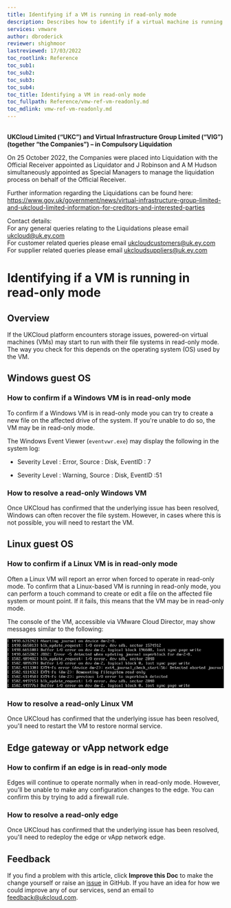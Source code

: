 ```yaml
---
title: Identifying if a VM is running in read-only mode
description: Describes how to identify if a virtual machine is running in read-only mode
services: vmware
author: dbroderick
reviewer: shighmoor
lastreviewed: 17/03/2022
toc_rootlink: Reference
toc_sub1: 
toc_sub2:
toc_sub3:
toc_sub4:
toc_title: Identifying a VM in read-only mode
toc_fullpath: Reference/vmw-ref-vm-readonly.md
toc_mdlink: vmw-ref-vm-readonly.md
---
```


<br>**UKCloud Limited (“UKC”) and Virtual Infrastructure Group Limited (“VIG”) (together “the Companies”) – in Compulsory Liquidation**

On 25 October 2022, the Companies were placed into Liquidation with the Official Receiver appointed as Liquidator and J Robinson and A M Hudson simultaneously appointed as Special Managers to manage the liquidation process on behalf of the Official Receiver.

Further information regarding the Liquidations can be found here: <https://www.gov.uk/government/news/virtual-infrastructure-group-limited-and-ukcloud-limited-information-for-creditors-and-interested-parties>

Contact details:<br>
For any general queries relating to the Liquidations please email <ukcloud@uk.ey.com><br>
For customer related queries please email <ukcloudcustomers@uk.ey.com><br>
For supplier related queries please email <ukcloudsuppliers@uk.ey.com>

# Identifying if a VM is running in read-only mode

## Overview

If the UKCloud platform encounters storage issues, powered-on virtual machines (VMs) may start to run with their file systems in read-only mode. The way you check for this depends on the operating system (OS) used by the VM.

## Windows guest OS

### How to confirm if a Windows VM is in read-only mode

To confirm if a Windows VM is in read-only mode you can try to create a new file on the affected drive of the system. If you're unable to do so, the VM may be in read-only mode.

The Windows Event Viewer (`eventvwr.exe`) may display the following in the system log:

- Severity Level : Error, Source : Disk, EventID : 7

- Severity Level : Warning, Source : Disk, EventID :51

### How to resolve a read-only Windows VM

Once UKCloud has confirmed that the underlying issue has been resolved, Windows can often recover the file system. However, in cases where this is not possible, you will need to restart the VM.

## Linux guest OS

### How to confirm if a Linux VM is in read-only mode

Often a Linux VM will report an error when forced to operate in read-only mode. To confirm that a Linux-based VM is running in read-only mode, you can perform a touch command to create or edit a file on the affected file system or mount point. If it fails, this means that the VM may be in read-only mode.

The console of the VM, accessible via VMware Cloud Director, may show messages similar to the following:

![Example VM console messages for a read-only Linux VM](images/vmw-read-only-linux-vm.png)

### How to resolve a read-only Linux VM

Once UKCloud has confirmed that the underlying issue has been resolved, you'll need to restart the VM to restore normal service.

## Edge gateway or vApp network edge

### How to confirm if an edge is in read-only mode

Edges will continue to operate normally when in read-only mode. However, you'll be unable to make any configuration changes to the edge. You can confirm this by trying to add a firewall rule.

### How to resolve a read-only edge

Once UKCloud has confirmed that the underlying issue has been resolved, you'll need to redeploy the edge or vApp network edge.

## Feedback

If you find a problem with this article, click **Improve this Doc** to make the change yourself or raise an [issue](https://github.com/UKCloud/documentation/issues) in GitHub. If you have an idea for how we could improve any of our services, send an email to <feedback@ukcloud.com>.
